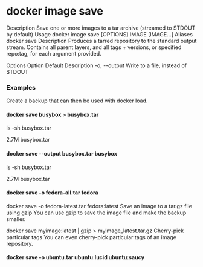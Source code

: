 # docker image save
Description	Save one or more images to a tar archive (streamed to STDOUT by default)
Usage	docker image save [OPTIONS] IMAGE [IMAGE...]
Aliases
docker save
Description
Produces a tarred repository to the standard output stream. Contains all parent layers, and all tags + versions, or specified repo:tag, for each argument provided.

Options
Option	Default	Description
-o, --output		Write to a file, instead of STDOUT
### Examples
Create a backup that can then be used with docker load.

#### docker save busybox > busybox.tar

 ls -sh busybox.tar

2.7M busybox.tar

#### docker save --output busybox.tar busybox

 ls -sh busybox.tar

2.7M busybox.tar

 #### docker save -o fedora-all.tar fedora

 docker save -o fedora-latest.tar fedora:latest
Save an image to a tar.gz file using gzip
You can use gzip to save the image file and make the backup smaller.


 docker save myimage:latest | gzip > myimage_latest.tar.gz
Cherry-pick particular tags
You can even cherry-pick particular tags of an image repository.


 #### docker save -o ubuntu.tar ubuntu:lucid ubuntu:saucy